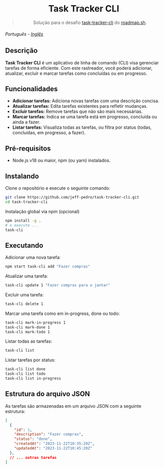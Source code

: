 <div align="center">

# Task Tracker CLI

> Solução para o desafio [task-tracker-cli](https://github.com/jeff-pedro/task-tracker-cli) do [roadmap.sh](https://roadmap.sh/projects/task-tracker).

</div>

###### Português - [Inglês](../readme.md)

## Descrição

**Task Tracker CLI** é um aplicativo de linha de comando (CLI) visa gerenciar tarefas de forma eficiente. Com este rastreador, você poderá adicionar, atualizar, excluir e marcar tarefas como concluídas ou em progresso.

## Funcionalidades

* **Adicionar tarefas:** Adiciona novas tarefas com uma descrição concisa.
* **Atualizar tarefas:** Edita tarefas existentes para refletir mudanças.
* **Excluir tarefas:** Remove tarefas que não são mais necessárias.
* **Marcar tarefas:** Indica se uma tarefa está em progresso, concluída ou ainda a fazer.
* **Listar tarefas:** Visualiza todas as tarefas, ou filtra por status (todas, concluídas, em progresso, a fazer).

## Pré-requisitos

* Node.js v18 ou maior, npm (ou yarn) instalados.

## Instalando

Clone o repositório e execute o seguinte comando:

```bash
git clone https://github.com/jeff-pedro/task-tracker-cli.git
cd task-tracker-cli
```

Instalação global via npm (opcional)

```bash
npm install -g .
# e execute ...
task-cli
```

## Executando

Adicionar uma nova tarefa:

```bash
npm start task-cli add "Fazer compras"
```

Atualizar uma tarefa:

```bash
task-cli update 1 "Fazer compras para o jantar"
```

Excluir uma tarefa:

```bash
task-cli delete 1
```

Marcar uma tarefa como em in-progress, done ou todo:

```bash
task-cli mark-in-progress 1
task-cli mark-done 1
task-cli mark-todo 1
```

Listar todas as tarefas:

```bash
task-cli list
```

Listar tarefas por status:

```bash
task-cli list done
task-cli list todo
task-cli list in-progress
```

## Estrutura do arquivo JSON

As tarefas são armazenadas em um arquivo JSON com a seguinte estrutura:

```json
[
  {
    "id": 1,
    "description": "Fazer compras",
    "status": "done",
    "createdAt": "2023-11-22T10:35:20Z",
    "updatedAt": "2023-11-22T10:45:20Z"
  },
  // ... outras tarefas
]
```
